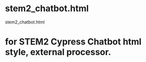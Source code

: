 # stem2_chatbot.html
stem2_chatbot.html
# for STEM2 Cypress Chatbot html style, external processor.
